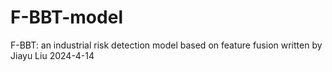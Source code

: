 # F-BBT-model
F-BBT: an industrial risk detection model based on feature fusion
written by Jiayu Liu
2024-4-14
